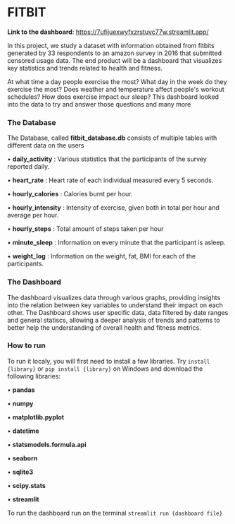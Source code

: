 # **FITBIT**

**Link to the dashboard**: https://7ufijuexwyfxzrstuvc77w.streamlit.app/

In this project, we study a dataset with information obtained from fitbits generated by
33 respondents to an amazon survey in 2016 that submitted censored usage data. The
end product will be a dashboard that visualizes key statistics and trends related to health and fitness.

At what time a day people exercise the most? What day in the week do they exercise the most? Does weather and temperature affect people's workout schedules? How does exercise impact our sleep? This dashboard looked into the data to try and answer those questions and many more


### **The Database**

The Database, called **fitbit_database.db** consists of multiple tables with different data on the users
 
  • **daily_activity** : Various statistics that the participants of the survey reported daily.

  • **heart_rate** : Heart rate of each individual measured every 5 seconds.

  • **hourly_calories** : Calories burnt per hour.

  • **hourly_intensity** : Intensity of exercise, given both in total per hour and average per hour.

  • **hourly_steps** : Total amount of steps taken per hour

  • **minute_sleep** : Information on every minute that the participant is asleep.

  • **weight_log** : Information on the weight, fat, BMI for each of the participants.

### **The Dashboard**

The dashboard visualizes data through various graphs, providing insights into the relation between key variables to understand their impact on each other. The Dashboard shows user specific data, data filtered by date ranges and general statiscs, allowing a deeper analysis of trends and patterns to better help the understanding of overall health and fitness metrics.


### **How to run**

To run it localy, you will first need to install a few libraries. Try `install {library}` or `pip install {library}` on Windows and download the following libraries:

• **pandas** 

• **numpy**

• **matplotlib.pyplot** 

• **datetime**

• **statsmodels.formula.api** 

• **seaborn**

• **sqlite3**

• **scipy.stats**

• **streamlit**

To run the dashboard run on the terminal `streamlit run {dashboard file}`
